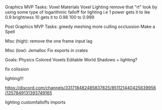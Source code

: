 Graphics MVP Tasks:
    Voxel Materials
    Voxel Lighting
        remove that "rt" look by using some type of logarithmic falloff for lighting i.e
        1 power gets it to ike 0.9 brightness 
        10 gets it to 0.98
        100 to 0.999


Post Graphics MVP Tasks:
    greedy meshing
    more culling occlussion
    Make a Spell

Misc (high):
    remove the one frame input lag

Misc (low):
    Jemalloc
    Fix exports in crates



Goals:
    Physics
    Colored Voxels
    Editable World
    Shadows + lighting?



fix colission

lighting!!!

https://discord.com/channels/331718482485837825/851121440425639956/1257849131393749165


lighting customfalloffs
imports